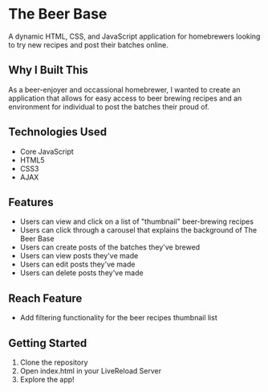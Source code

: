 # The Beer Base

A dynamic HTML, CSS, and JavaScript application for homebrewers looking to try new recipes and post their batches online.

## Why I Built This

As a beer-enjoyer and occassional homebrewer, I wanted to create an application that allows for easy access to beer brewing recipes and an environment for individual to post the batches their proud of.

## Technologies Used

- Core JavaScript
- HTML5
- CSS3
- AJAX

## Features

- Users can view and click on a list of "thumbnail" beer-brewing recipes
- Users can click through a carousel that explains the background of The Beer Base
- Users can create posts of the batches they've brewed
- Users can view posts they've made
- Users can edit posts they've made
- Users can delete posts they've made

## Reach Feature

- Add filtering functionality for the beer recipes thumbnail list

## Getting Started

1. Clone the repository
2. Open index.html in your LiveReload Server
3. Explore the app!
